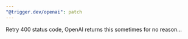 ```yaml
---
"@trigger.dev/openai": patch
---
```


Retry 400 status code, OpenAI returns this sometimes for no reason...
